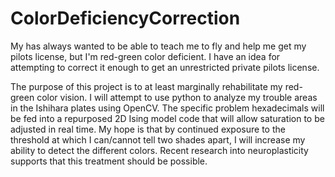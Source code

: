 # ColorDeficiencyCorrection
My has always wanted to be able to teach me to fly and help me get my pilots license, but I'm red-green color deficient. I have an idea for attempting to correct it enough to get an unrestricted private pilots license.

The purpose of this project is to at least marginally rehabilitate my red-green color vision. I will attempt to use python to analyze my trouble areas in the Ishihara plates using OpenCV. The specific problem hexadecimals will be fed into a repurposed 2D Ising model code that will allow saturation to be adjusted in real time. My hope is that by continued exposure to the threshold at which I can/cannot tell two shades apart, I will increase my ability to detect the different colors. Recent research into neuroplasticity supports that this treatment should be possible.
